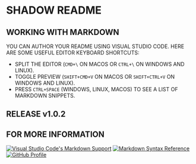 # SHADOW README

## WORKING WITH MARKDOWN

YOU CAN AUTHOR YOUR README USING VISUAL STUDIO CODE. HERE ARE SOME USEFUL EDITOR KEYBOARD SHORTCUTS:

* SPLIT THE EDITOR (`CMD+\` ON MACOS OR `CTRL+\` ON WINDOWS AND LINUX).
* TOGGLE PREVIEW (`SHIFT+CMD+V` ON MACOS OR `SHIFT+CTRL+V` ON WINDOWS AND LINUX).
* PRESS `CTRL+SPACE` (WINDOWS, LINUX, MACOS) TO SEE A LIST OF MARKDOWN SNIPPETS.

## RELEASE v1.0.2

## FOR MORE INFORMATION

[![Visual Studio Code's Markdown Support](https://img.shields.io/badge/VISUAL%20STUDIO%20CODE-MARKDOWN%20SUPPORT-007ACC?style=flat&logo=visual-studio-code&logoColor=white)](http://code.visualstudio.com/docs/languages/markdown) [![Markdown Syntax Reference](https://img.shields.io/badge/MARKDOWN-SYNTAX%20REFERENCE-4CAF50?style=flat&logo=markdown&logoColor=white)](https://github.com/ROHIT-SINGH-1/EBONX/blob/main/README.md) [![GitHub Profile](https://img.shields.io/badge/GitHub-ROHIT%20SINGH-blue?style=flat-square&logo=github)](https://github.com/ROHIT-SINGH-1/EBONX.git)
